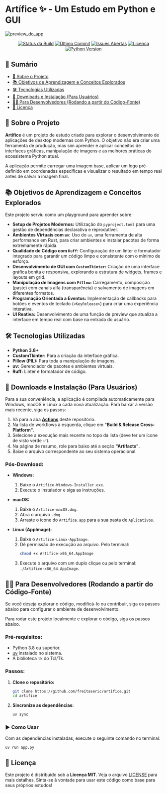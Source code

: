 <!-- omit in toc -->
# Artífice ✨ - Um Estudo em Python e GUI

![preview_do_app](https://i.imgur.com/l6S2GeW.png)

<div align="center">

[![Status da Build](https://img.shields.io/github/actions/workflow/status/freitaseric/artifice/build-release.yml?branch=main&style=for-the-badge)](https://github.com/freitaseric/artifice/actions)
[![Último Commit](https://img.shields.io/github/last-commit/freitaseric/artifice?style=for-the-badge)](https://github.com/freitaseric/artifice/commits/main)
[![Issues Abertas](https://img.shields.io/github/issues/freitaseric/artifice?style=for-the-badge)](https://github.com/freitaseric/artifice/issues)
[![Licença](https://img.shields.io/github/license/freitaseric/artifice?style=for-the-badge)](https://github.com/freitaseric/artifice/blob/main/LICENSE)
[![Python Version](https://img.shields.io/python/required-version-toml?tomlFilePath=https%3A%2F%2Fraw.githubusercontent.com%2Ffreitaseric%2Fartifice%2Frefs%2Fheads%2Fmain%2Fpyproject.toml&style=for-the-badge)](https://www.python.org/downloads/)

</div>

<!-- omit in toc -->
## 📜 Sumário

- [🎯 Sobre o Projeto](#-sobre-o-projeto)
- [📚 Objetivos de Aprendizagem e Conceitos Explorados](#-objetivos-de-aprendizagem-e-conceitos-explorados)
- [🛠️ Tecnologias Utilizadas](#️-tecnologias-utilizadas)
- [💾 Downloads e Instalação (Para Usuários)](#-downloads-e-instalação-para-usuários)
- [👨‍💻 Para Desenvolvedores (Rodando a partir do Código-Fonte)](#-para-desenvolvedores-rodando-a-partir-do-código-fonte)
- [📜 Licença](#-licença)


## 🎯 Sobre o Projeto

**Artífice** é um projeto de estudo criado para explorar o desenvolvimento de aplicações de desktop modernas com Python. O objetivo não era criar uma ferramenta de produção, mas sim aprender e aplicar conceitos de interfaces gráficas, manipulação de imagens e as melhores práticas do ecossistema Python atual.

A aplicação permite carregar uma imagem base, aplicar um logo pré-definido em coordenadas específicas e visualizar o resultado em tempo real antes de salvar a imagem final.

## 📚 Objetivos de Aprendizagem e Conceitos Explorados

Este projeto serviu como um playground para aprender sobre:

- **Setup de Projetos Modernos:** Utilização do `pyproject.toml` para uma gestão de dependências declarativa e reprodutível.
- **Ambientes Virtuais com `uv`:** Uso do `uv`, uma ferramenta de alta performance em Rust, para criar ambientes e instalar pacotes de forma extremamente rápida.
- **Qualidade de Código com `Ruff`:** Configuração de um linter e formatador integrado para garantir um código limpo e consistente com o mínimo de esforço.
- **Desenvolvimento de GUI com `CustomTkinter`:** Criação de uma interface gráfica bonita e responsiva, explorando a estrutura de widgets, frames e layouts em grid.
- **Manipulação de Imagens com `Pillow`:** Carregamento, composição (paste) com canais alfa (transparência) e salvamento de imagens em diferentes formatos.
- **Programação Orientada a Eventos:** Implementação de callbacks para botões e eventos de teclado (`<KeyRelease>`) para criar uma experiência interativa.
- **UI Reativa:** Desenvolvimento de uma função de preview que atualiza a interface em tempo real com base na entrada do usuário.

## 🛠️ Tecnologias Utilizadas

- **Python 3.8+**
- **CustomTkinter:** Para a criação da interface gráfica.
- **Pillow (PIL):** Para toda a manipulação de imagens.
- **uv:** Gerenciador de pacotes e ambientes virtuais.
- **Ruff:** Linter e formatador de código.

## 💾 Downloads e Instalação (Para Usuários)

Para a sua conveniência, a aplicação é compilada automaticamente para Windows, macOS e Linux a cada nova atualização. Para baixar a versão mais recente, siga os passos:

1.  Vá para a aba **[Actions](https://github.com/freitaseric/artifice/actions)** deste repositório.
2.  Na lista de workflows à esquerda, clique em **"Build & Release Cross-Platform"**.
3.  Selecione a execução mais recente no topo da lista (deve ter um ícone de visto verde ✅).
4.  Na página de resumo, role para baixo até a seção **"Artifacts"**.
5.  Baixe o arquivo correspondente ao seu sistema operacional.

<!-- omit in toc -->
### Pós-Download:

- **Windows:**

  1.  Baixe o `Artifice-Windows-Installer.exe`.
  2.  Execute o instalador e siga as instruções.

- **macOS:**

  1.  Baixe o `Artifice-macOS.dmg`.
  2.  Abra o arquivo `.dmg`.
  3.  Arraste o ícone do `Artifice.app` para a sua pasta de `Aplicativos`.

- **Linux (AppImage):**
  1.  Baixe o `Artifice-Linux-AppImage`.
  2.  Dê permissão de execução ao arquivo. Pelo terminal:
      ```bash
      chmod +x Artifice-x86_64.AppImage
      ```
  3.  Execute o arquivo com um duplo clique ou pelo terminal: `./Artifice-x86_64.AppImage`.

## 👨‍💻 Para Desenvolvedores (Rodando a partir do Código-Fonte)

Se você deseja explorar o código, modificá-lo ou contribuir, siga os passos abaixo para configurar o ambiente de desenvolvimento.

Para rodar este projeto localmente e explorar o código, siga os passos abaixo.

<!-- omit in toc -->
### Pré-requisitos:

- Python 3.8 ou superior.
- [uv](https://github.com/astral-sh/uv) instalado no sistema.
- A biblioteca `tk` do Tcl/Tk.

<!-- omit in toc -->
### Passos:

1.  **Clone o repositório:**

    ```bash
    git clone https://github.com/freitaseric/artifice.git
    cd artifice
    ```

2.  **Sincronize as dependências:**

    ```bash
    uv sync
    ```

<!-- omit in toc -->
### ▶️ Como Usar

Com as dependências instaladas, execute o seguinte comando no terminal:

```bash
uv run app.py
```

## 📜 Licença

Este projeto é distribuído sob a **Licença MIT**. Veja o arquivo [LICENSE](LICENSE) para mais detalhes. Sinta-se à vontade para usar este código como base para seus próprios estudos!
